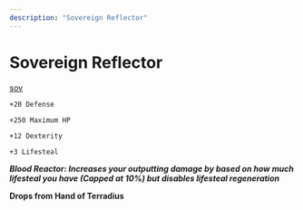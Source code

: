 ```yaml
---
description: "Sovereign Reflector"
---
```


# Sovereign Reflector

[sov](https://vwiki.valorserver.com/api/item/picture/sovereign%20reflector)

    +20 Defense

    +250 Maximum HP

    +12 Dexterity

    +3 Lifesteal

***Blood Reactor: Increases your outputting damage by based on how much lifesteal you have (Capped at 10%) but disables lifesteal regeneration***

**Drops from Hand of Terradius** 